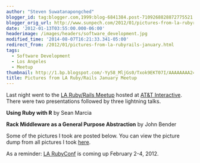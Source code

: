 ```yaml
---
author: "Steven Suwatanapongched"
blogger_id: tag:blogger.com,1999:blog-6841384.post-7109268828872775521
blogger_orig_url: http://www.sunpech.com/2012/01/pictures-from-la-rubyrails-january.html
date: '2012-01-13T03:55:00.000-06:00'
headerimage: /images/headers/software_development.jpg
modified_time: '2014-08-07T16:21:33.341-05:00'
redirect_from: /2012/01/pictures-from-la-rubyrails-january.html
tags:
  - Software Development
  - Los Angeles
  - Meetup
thumbnail: http://1.bp.blogspot.com/-Yy58_MljGs0/Txok9EKT07I/AAAAAAAA24Q/0cJ6sUCHgMg/s600/2012-01-12+at+19-36-24.jpg
title: Pictures from LA Ruby/Rails January Meetup
---
```



Last night went to the <a href="http://www.meetup.com/laruby/events/40600702/">LA Ruby/Rails Meetup</a> hosted at <a href="http://www.attinteractive.com/">AT&amp;T Interactive</a>. There were two presentations followed by three lightning talks.

<b>Using Ruby with R</b> by Sean Marcia

<b>Rack Middleware as a General Purpose Abstraction</b> by John Bender

Some of the pictures I took are posted below. You can view the picture dump from all pictures I took <a href="https://picasaweb.google.com/sunpech/2012Meetups?authuser=0&amp;feat=directlink">here</a>.

As a reminder: <a href="http://www.larubyconf.com/">LA RubyConf</a> is coming up February 2-4, 2012.

<a href="http://1.bp.blogspot.com/-Yy58_MljGs0/Txok9EKT07I/AAAAAAAA24Q/0cJ6sUCHgMg/s600/2012-01-12+at+19-36-24.jpg" alt=""><img   border="0"  src="http://1.bp.blogspot.com/-Yy58_MljGs0/Txok9EKT07I/AAAAAAAA24Q/0cJ6sUCHgMg/s320/2012-01-12+at+19-36-24.jpg" alt=""  /></a>

<a href="http://4.bp.blogspot.com/-b7NUTneaVwE/Txok-QtxLkI/AAAAAAAA27A/iVP1_JILtYo/s600/2012-01-12+at+19-39-07.jpg" alt=""><img   border="0"  src="http://4.bp.blogspot.com/-b7NUTneaVwE/Txok-QtxLkI/AAAAAAAA27A/iVP1_JILtYo/s320/2012-01-12+at+19-39-07.jpg" alt=""  /></a>

<a href="http://1.bp.blogspot.com/-ziBTqAzVbaY/TxolAv07zTI/AAAAAAAA244/9Ov8uScv2_Q/s600/2012-01-12+at+19-40-01.jpg" alt=""><img   border="0"  src="http://1.bp.blogspot.com/-ziBTqAzVbaY/TxolAv07zTI/AAAAAAAA244/9Ov8uScv2_Q/s320/2012-01-12+at+19-40-01.jpg" alt=""  /></a>

<a href="http://3.bp.blogspot.com/-C2iOKLHtq3E/Txok_2O6A1I/AAAAAAAA24w/ymaLQN4Sfdk/s600/2012-01-12+at+19-39-48.jpg" alt=""><img   border="0"  src="http://3.bp.blogspot.com/-C2iOKLHtq3E/Txok_2O6A1I/AAAAAAAA24w/ymaLQN4Sfdk/s320/2012-01-12+at+19-39-48.jpg" alt=""  /></a>

<a href="http://4.bp.blogspot.com/-RYGmIrnSHrE/TxolCKwWt2I/AAAAAAAA27Q/LgQ1tmAIObw/s600/2012-01-12+at+19-58-26.jpg" alt=""><img   border="0"  src="http://4.bp.blogspot.com/-RYGmIrnSHrE/TxolCKwWt2I/AAAAAAAA27Q/LgQ1tmAIObw/s320/2012-01-12+at+19-58-26.jpg" alt=""  /></a>

<a href="http://3.bp.blogspot.com/-NEXHgRuKNFI/TxolCu6U0NI/AAAAAAAA28E/jh2e5ZUYXSE/s600/2012-01-12+at+20-00-52.jpg" alt=""><img   border="0"  src="http://3.bp.blogspot.com/-NEXHgRuKNFI/TxolCu6U0NI/AAAAAAAA28E/jh2e5ZUYXSE/s320/2012-01-12+at+20-00-52.jpg" alt=""  /></a>

<a href="http://3.bp.blogspot.com/-MVKvBYcwsNk/TxolGQe1YTI/AAAAAAAA26Q/zebjnHvV2sw/s600/2012-01-12+at+20-38-54.jpg" alt=""><img   border="0"  src="http://3.bp.blogspot.com/-MVKvBYcwsNk/TxolGQe1YTI/AAAAAAAA26Q/zebjnHvV2sw/s320/2012-01-12+at+20-38-54.jpg" alt=""  /></a>

<a href="http://3.bp.blogspot.com/-eDtNjfmCO84/TxolG--_CYI/AAAAAAAA26Y/kToEKE9SxY8/s600/2012-01-12+at+20-49-37.jpg" alt=""><img   border="0"  src="http://3.bp.blogspot.com/-eDtNjfmCO84/TxolG--_CYI/AAAAAAAA26Y/kToEKE9SxY8/s320/2012-01-12+at+20-49-37.jpg" alt=""  /></a>

<a href="http://3.bp.blogspot.com/-ln-yY7hukh0/TxolI1wDcPI/AAAAAAAA264/urUwj2bqBmk/s600/2012-01-12+at+20-59-24.jpg" alt=""><img   border="0"  src="http://3.bp.blogspot.com/-ln-yY7hukh0/TxolI1wDcPI/AAAAAAAA264/urUwj2bqBmk/s320/2012-01-12+at+20-59-24.jpg" alt=""  /></a>
